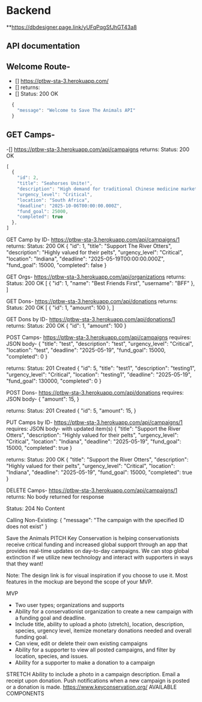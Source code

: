 # Backend

**https://dbdesigner.page.link/yUFqPqgSfJhGT43a8

## API documentation

## Welcome Route- 
- [] https://ptbw-sta-3.herokuapp.com/
- [] returns:
- [] Status: 200 OK
```js
  {
    "message": "Welcome to Save The Animals API"
  }
```
## GET Camps- 
-[] https://ptbw-sta-3.herokuapp.com/api/campaigns
returns:
Status: 200 OK
```js
[
  {
    "id": 2,
    "title": "Seahorses Unite!",
    "description": "High demand for traditional Chinese medicine market and aquarium trade",
    "urgency_level": "Critical",
    "location": "South Africa",
    "deadline": "2025-10-06T00:00:00.000Z",
    "fund_goal": 25000,
    "completed": true
  },
]
```
GET Camp by ID- https://ptbw-sta-3.herokuapp.com/api/campaigns/1
returns:
Status: 200 OK
  {
    "id": 1,
    "title": "Support The River Otters",
    "description": "Highly valued for their pelts",
    "urgency_level": "Critical",
    "location": "Indiana",
    "deadline": "2025-05-19T00:00:00.000Z",
    "fund_goal": 15000,
    "completed": false
  }

GET Orgs- https://ptbw-sta-3.herokuapp.com/api/organizations
returns:
Status: 200 OK
[
  {
    "id": 1,
    "name": "Best Friends First",
    "username": "BFF"
  },
]

GET Dons- https://ptbw-sta-3.herokuapp.com/api/donations
returns:
Status: 200 OK
[
  {
    "id": 1,
    "amount": 100
  },
]

GET Dons by ID- https://ptbw-sta-3.herokuapp.com/api/donations/1
returns:
Status: 200 OK
  {
    "id": 1,
    "amount": 100
  }
  
POST Camps- https://ptbw-sta-3.herokuapp.com/api/campaigns
requires: JSON body-
  {
    "title": "test",
    "description": "test",
    "urgency_level": "Critical",
    "location": "test",
    "deadline": "2025-05-19",
    "fund_goal": 15000,
    "completed": 0
  }

returns:
Status: 201 Created
  {
    "id": 5,
    "title": "test1",
    "description": "testing1",
    "urgency_level": "Critical",
    "location": "testing1",
    "deadline": "2025-05-19",
    "fund_goal": 130000,
    "completed": 0
  }
  
POST Dons- https://ptbw-sta-3.herokuapp.com/api/donations
requires: JSON body-
  {
    "amount": 15,
  }

returns:
Status: 201 Created
  {
    "id": 5,
    "amount": 15,
  }
  
PUT Camps by ID- https://ptbw-sta-3.herokuapp.com/api/campaigns/1
requires: JSON body- with updated item(s)
  {
    "title": "Support the River Otters",
    "description": "Highly valued for their pelts",
    "urgency_level": "Critical",
    "location": "Indiana",
    "deadline": "2025-05-19",
    "fund_goal": 15000,
    "completed": true
  }

returns:
Status: 200 OK
  {
    "title": "Support the River Otters",
    "description": "Highly valued for their pelts",
    "urgency_level": "Critical",
    "location": "Indiana",
    "deadline": "2025-05-19",
    "fund_goal": 15000,
    "completed": true
  }

DELETE Camps- https://ptbw-sta-3.herokuapp.com/api/campaigns/1
returns:
	No body returned for response

Status: 204 No Content

Calling Non-Existing:
  {
    "message": "The campaign with the specified ID does not exist"
  }

Save the Animals
PITCH
Key Conservation is helping conservationists receive critical funding and increased global support through an app that provides real-time updates on day-to-day campaigns. We can stop global extinction if we utilize new technology and interact with supporters in ways that they want!

Note: The design link is for visual inspiration if you choose to use it. Most features in the mockup are beyond the scope of your MVP.

MVP

-   Two user types; organizations and supports
-   Ability for a conservationist organization to create a new campaign with a funding goal and deadline.
-   Include title, ability to upload a photo (stretch), location, description, species, urgency level, itemize monetary donations needed and overall funding goal.
-   Can view, edit or delete their own existing campaigns
-   Ability for a supporter to view all posted campaigns, and filter by location, species, and issues.
-   Ability for a supporter to make a donation to a campaign

STRETCH
Ability to include a photo in a campaign description. Email a receipt upon donation. Push notifications when a new campaign is posted or a donation is made.
https://www.keyconservation.org/
AVAILABLE COMPONENTS
